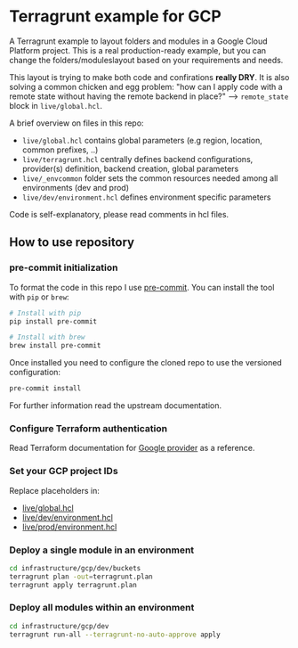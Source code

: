 # Terragrunt example for GCP
A Terragrunt example to layout folders and modules in a Google Cloud Platform project.
This is a real production-ready example, but you can change the folders/moduleslayout based on your requirements and needs.

This layout is trying to make both code and confirations **really DRY**.
It is also solving a common chicken and egg problem: "how can I apply code with a remote state without having the remote backend in place?" --> `remote_state` block in `live/global.hcl`.

A brief overview on files in this repo:
- `live/global.hcl` contains global parameters (e.g region, location, common prefixes, ..)
- `live/terragrunt.hcl` centrally defines backend configurations, provider(s) definition, backend creation, global parameters
- `live/_envcommon` folder sets the common resources needed among all environments (dev and prod)
- `live/dev/environment.hcl` defines environment specific parameters

Code is self-explanatory, please read comments in hcl files.

## How to use repository 

### pre-commit initialization
To format the code in this repo I use [pre-commit](https://pre-commit.com/). You can install the tool with `pip` or `brew`:

```sh
# Install with pip
pip install pre-commit

# Install with brew
brew install pre-commit
```

Once installed you need to configure the cloned repo to use the versioned configuration:

```sh
pre-commit install
```

For further information read the upstream documentation.


### Configure Terraform authentication

Read Terraform documentation for [Google provider](https://registry.terraform.io/providers/hashicorp/google/latest/docs/guides/provider_reference#authentication) as a reference.

### Set your GCP project IDs
Replace placeholders in:
- [live/global.hcl](https://github.com/pibong/terragrunt-infrastructure-gcp/blob/main/live/global.hcl#L9)
- [live/dev/environment.hcl](https://github.com/pibong/terragrunt-infrastructure-gcp/blob/main/live/dev/environment.hcl#L4)
- [live/prod/environment.hcl](https://github.com/pibong/terragrunt-infrastructure-gcp/blob/main/live/prod/environment.hcl#L4)

### Deploy a single module in an environment

```sh
cd infrastructure/gcp/dev/buckets
terragrunt plan -out=terragrunt.plan
terragrunt apply terragrunt.plan
```

### Deploy all modules within an environment

```sh
cd infrastructure/gcp/dev
terragrunt run-all --terragrunt-no-auto-approve apply
```
